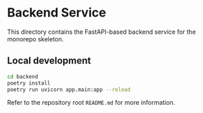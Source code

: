 # Backend Service

This directory contains the FastAPI-based backend service for the monorepo skeleton.

## Local development

```bash
cd backend
poetry install
poetry run uvicorn app.main:app --reload
```

Refer to the repository root `README.md` for more information.
